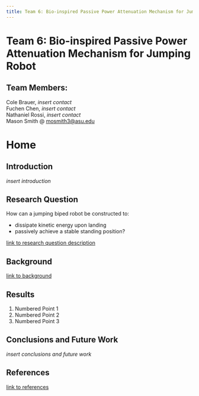```yaml
---
title: Team 6: Bio-inspired Passive Power Attenuation Mechanism for Jumping Robot
---
```

# Team 6: Bio-inspired Passive Power Attenuation Mechanism for Jumping Robot
## Team Members: 
Cole Brauer, _insert contact_\
Fuchen Chen, _insert contact_\
Nathaniel Rossi, _insert contact_\
Mason Smith @ mosmith3@asu.edu

# Home

## Introduction
_insert introduction_

## Research Question
How can a jumping biped robot be constructed to:
* dissipate kinetic energy upon landing
* passively achieve a stable standing position?

[link to research question description](/researchquestion)

## Background

[link to background](/background)

## Results

1. Numbered Point 1
1. Numbered Point 2
1. Numbered Point 3

## Conclusions and Future Work

_insert conclusions and future work_

## References
[link to references](/references)

